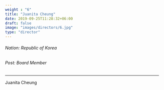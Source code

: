 ```yaml
---
weight : "6"
title: "Juanita Cheung"
date: 2019-09-25T11:28:32+06:00
draft: false
image: "images/directors/6.jpg"
type: "director"
---
```


###### Nation: Republic of Korea
###### Post: Board Member

******  

Juanita Cheung
